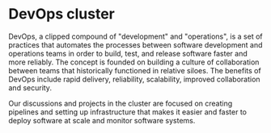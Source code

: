 # DevOps cluster
DevOps, a clipped compound of "development" and "operations", is a set of practices that automates the processes between software development and operations teams in order to build, test, and release software faster and more reliably. The concept is founded on building a culture of collaboration between teams that historically functioned in relative siloes. The benefits of DevOps include rapid delivery, reliability, scalability, improved collaboration and security.

Our discussions and projects in the cluster are focused on creating pipelines and setting up infrastructure that makes it easier and faster to deploy software at scale and monitor software systems.